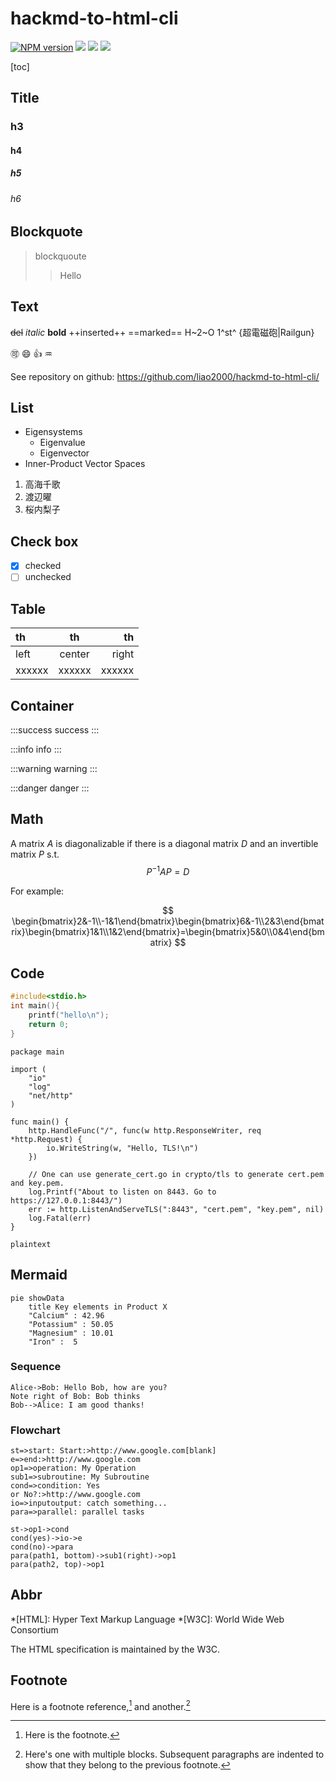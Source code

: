 # hackmd-to-html-cli

[![NPM version](https://img.shields.io/npm/v/hackmd-to-html-cli.svg?logo=npm&style=flat-square)](https://www.npmjs.org/package/hackmd-to-html-cli) ![](https://img.shields.io/github/license/liao2000/hackmd-to-html-cli?color=yellow&style=flat-square) ![](https://img.shields.io/github/workflow/status/liao2000/hackmd-to-html-cli/CI?style=flat-square) ![](https://img.shields.io/npm/dt/hackmd-to-html-cli?color=blue&style=flat-square)

[toc]


## Title
### h3
#### h4
##### h5
###### h6


## Blockquote

> blockquoute
> > Hello
> 

## Text

~~del~~ *italic* **bold** ++inserted++ ==marked== H~2~O 1^st^ {超電磁砲|Railgun}

:accept: :smile: :+1: :aquarius: 

See repository on github: https://github.com/liao2000/hackmd-to-html-cli/


## List

+ Eigensystems
    + Eigenvalue
    + Eigenvector
+ Inner-Product Vector Spaces

1. 高海千歌
2. 渡辺曜
3. 桜内梨子

## Check box

- [x] checked
- [ ] unchecked

## Table

| th | th | th  |
|:---|:---:|---:|
| left | center | right |
|xxxxxx|xxxxxx|xxxxxx|

## Container

:::success
success
:::

:::info
info
:::

:::warning
warning
:::

:::danger
danger
:::

## Math

A matrix $A$ is diagonalizable if there is a diagonal matrix $D$ and an invertible matrix $P$ s.t.
$$P^{-1}AP=D$$

For example:

$$
\begin{bmatrix}2&-1\\-1&1\end{bmatrix}\begin{bmatrix}6&-1\\2&3\end{bmatrix}\begin{bmatrix}1&1\\1&2\end{bmatrix}=\begin{bmatrix}5&0\\0&4\end{bmatrix}
$$

## Code

```c
#include<stdio.h>
int main(){
    printf("hello\n");
    return 0;
}
```

```go=
package main

import (
	"io"
	"log"
	"net/http"
)

func main() {
	http.HandleFunc("/", func(w http.ResponseWriter, req *http.Request) {
		io.WriteString(w, "Hello, TLS!\n")
	})

	// One can use generate_cert.go in crypto/tls to generate cert.pem and key.pem.
	log.Printf("About to listen on 8443. Go to https://127.0.0.1:8443/")
	err := http.ListenAndServeTLS(":8443", "cert.pem", "key.pem", nil)
	log.Fatal(err)
}
```

```
plaintext
```

## Mermaid

```mermaid
pie showData
    title Key elements in Product X
    "Calcium" : 42.96
    "Potassium" : 50.05
    "Magnesium" : 10.01
    "Iron" :  5
```

### Sequence

```sequence
Alice->Bob: Hello Bob, how are you?
Note right of Bob: Bob thinks
Bob-->Alice: I am good thanks!
```

### Flowchart

```flow
st=>start: Start:>http://www.google.com[blank]
e=>end:>http://www.google.com
op1=>operation: My Operation
sub1=>subroutine: My Subroutine
cond=>condition: Yes
or No?:>http://www.google.com
io=>inputoutput: catch something...
para=>parallel: parallel tasks

st->op1->cond
cond(yes)->io->e
cond(no)->para
para(path1, bottom)->sub1(right)->op1
para(path2, top)->op1
```

## Abbr

*[HTML]: Hyper Text Markup Language
*[W3C]:  World Wide Web Consortium

The HTML specification is maintained by the W3C.

## Footnote
Here is a footnote reference,[^1] and another.[^longnote]

[^1]: Here is the footnote.
[^longnote]: Here's one with multiple blocks.
    Subsequent paragraphs are indented to show that they
belong to the previous footnote.